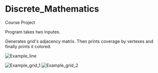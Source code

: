 # Discrete_Mathematics
Course Project

Program takes two inputes.

Generates grid's adjacency matrix. Then prints coverage by vertexes and finally prints it colored.

![Example_line](https://user-images.githubusercontent.com/87370501/171920629-2b543220-1e9a-4c72-b9c7-fa8ba0464a09.JPG)

![Example_grid_1](https://user-images.githubusercontent.com/87370501/171920654-e7bfbdd8-0b89-40c7-91a3-2d6f0d21c33e.JPG)
![Example_grid_2](https://user-images.githubusercontent.com/87370501/171920658-e6e99d19-081b-42b8-9d38-784104889ab1.JPG)
